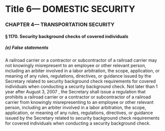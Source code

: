 
# Title 6— DOMESTIC SECURITY
### CHAPTER 4— TRANSPORTATION SECURITY
#### § 1170. Security background checks of covered individuals
##### (e) False statements

A railroad carrier or a contractor or subcontractor of a railroad carrier may not knowingly misrepresent to an employee or other relevant person, including an arbiter involved in a labor arbitration, the scope, application, or meaning of any rules, regulations, directives, or guidance issued by the Secretary related to security background check requirements for covered individuals when conducting a security background check. Not later than 1 year after August 3, 2007 , the Secretary shall issue a regulation that prohibits a railroad carrier or a contractor or subcontractor of a railroad carrier from knowingly misrepresenting to an employee or other relevant person, including an arbiter involved in a labor arbitration, the scope, application, or meaning of any rules, regulations, directives, or guidance issued by the Secretary related to security background check requirements for covered individuals when conducting a security background check.
